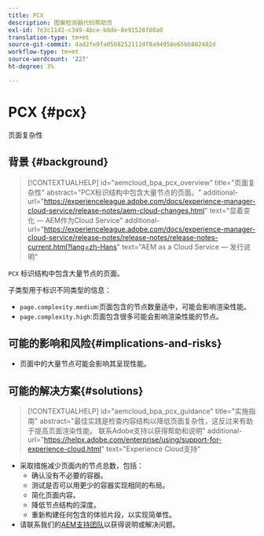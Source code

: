 ```yaml
---
title: PCX
description: 图案检测器代码帮助页
exl-id: 7e3c1142-c349-4bce-b8de-8e91528f80a0
translation-type: tm+mt
source-git-commit: 4ad2fe0fa05b8252112df8a94958e65bb882482d
workflow-type: tm+mt
source-wordcount: '227'
ht-degree: 3%

---
```


# PCX {#pcx}

页面复杂性

## 背景 {#background}

>[!CONTEXTUALHELP]
>id="aemcloud_bpa_pcx_overview"
>title="页面复杂性"
>abstract="PCX标识结构中包含大量节点的页面。"
>additional-url="https://experienceleague.adobe.com/docs/experience-manager-cloud-service/release-notes/aem-cloud-changes.html" text="显着变化 — AEM作为Cloud Service"
>additional-url="https://experienceleague.adobe.com/docs/experience-manager-cloud-service/release-notes/release-notes/release-notes-current.html?lang=zh-Hans" text="AEM as a Cloud Service — 发行说明"

`PCX` 标识结构中包含大量节点的页面。

子类型用于标识不同类型的信息：

* `page.complexity.medium`:页面包含的节点数量适中，可能会影响渲染性能。
* `page.complexity.high`:页面包含很多可能会影响渲染性能的节点。

## 可能的影响和风险{#implications-and-risks}

* 页面中的大量节点可能会影响其呈现性能。

## 可能的解决方案{#solutions}

>[!CONTEXTUALHELP]
>id="aemcloud_bpa_pcx_guidance"
>title="实施指南"
>abstract="最佳实践是检查内容结构以降低页面复杂性，这反过来有助于提高页面渲染性能。 联系Adobe支持以获得帮助和说明"
>additional-url="https://helpx.adobe.com/enterprise/using/support-for-experience-cloud.html" text="Experience Cloud支持"

* 采取措施减少页面内的节点总数，包括：
   * 确认没有不必要的容器。
   * 测试是否可以用更少的容器实现相同的布局。
   * 简化页面内容。
   * 降低节点结构的深度。
   * 重新构建任何包含的体验片段，以实现简单性。
* 请联系我们的[AEM支持团队](https://helpx.adobe.com/enterprise/using/support-for-experience-cloud.html)以获得说明或解决问题。
